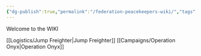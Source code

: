 ```yaml
---
{"dg-publish":true,"permalink":"/federation-peacekeepers-wiki/","tags":["gardenEntry"],"noteIcon":""}
---
```


Welcome to the WIKI

[[Logistics/Jump Freighter\|Jump Freighter]]
[[Campaigns/Operation Onyx\|Operation Onyx]]